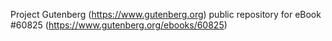 Project Gutenberg (https://www.gutenberg.org) public repository for eBook #60825 (https://www.gutenberg.org/ebooks/60825)
